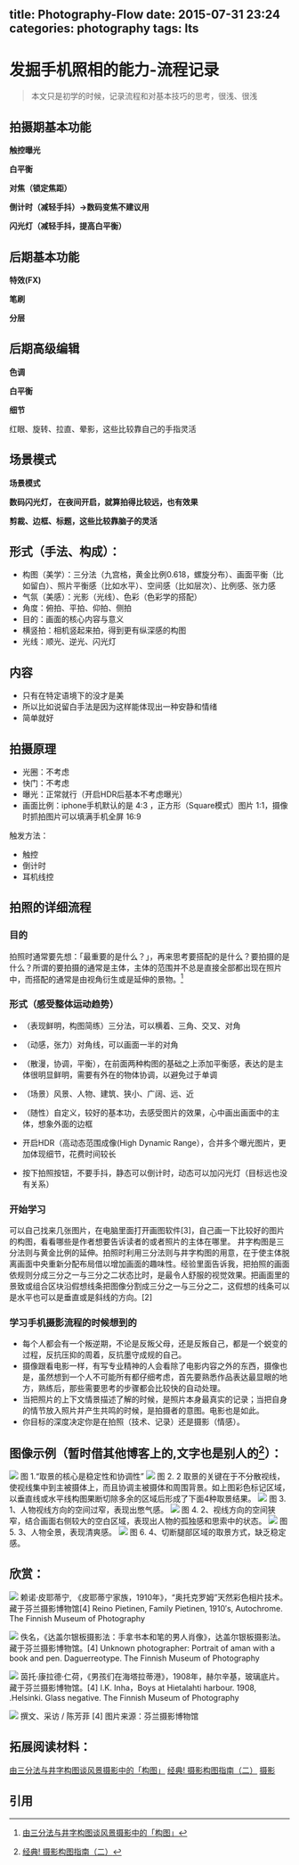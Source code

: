 title: Photography-Flow
date: 2015-07-31 23:24
categories: photography
tags: lts
---
# 发掘手机照相的能力-流程记录
> 本文只是初学的时候，记录流程和对基本技巧的思考，很浅、很浅

## 拍摄期基本功能
**触控曝光**

**白平衡**

**对焦（锁定焦距）**

**倒计时（减轻手抖）->数码变焦不建议用**

**闪光灯（减轻手抖，提高白平衡）**


## 后期基本功能
**特效(FX)**

**笔刷**

**分层**


## 后期高级编辑
**色调**

**白平衡**

**细节**

红眼、旋转、拉直、晕影，这些比较靠自己的手指灵活

## 场景模式
**场景模式**

**数码闪光灯， 在夜间开启，就算拍得比较远，也有效果**

**剪裁、边框、标题，这些比较靠脑子的灵活**


## 形式（手法、构成）：
- 构图（美学）：三分法（九宫格，黄金比例0.618，螺旋分布）、画面平衡（比如留白）、照片平衡感（比如水平）、空间感（比如层次）、比例感、张力感
- 气氛（美感）：光影（光线）、色彩（色彩学的搭配）
- 角度：俯拍、平拍、仰拍、侧拍
- 目的：画面的核心内容与意义
- 横竖拍：相机竖起来拍，得到更有纵深感的构图
- 光线：顺光、逆光、闪光灯

## 内容
- 只有在特定语境下的没才是美
- 所以比如说留白手法是因为这样能体现出一种安静和情绪
- 简单就好

## 拍摄原理
- 光圈：不考虑
- 快门：不考虑
- 曝光：正常就行（开启HDR后基本不考虑曝光）
- 画面比例：iphone手机默认的是 4:3 ，正方形（Square模式）图片 1:1，摄像时抓拍图片可以填满手机全屏 16:9

触发方法：
- 触控
- 倒计时
- 耳机线控

## 拍照的详细流程
### 目的
拍照时通常要先想：「最重要的是什么？」，再来思考要搭配的是什么？要拍摄的是什么？所谓的要拍摄的通常是主体，主体的范围并不总是直接全部都出现在照片中，而搭配的通常是由视角衍生或是延伸的景物。[^2]

### 形式（感受整体运动趋势）
- （表现鲜明，构图简练）三分法，可以横着、三角、交叉、对角
- （动感，张力）对角线，可以画面一半的对角
- （散漫，协调，平衡），在前面两种构图的基础之上添加平衡感，表达的是主体很明显鲜明，需要有外在的物体协调，以避免过于单调
- （场景）风景、人物、建筑、狭小、广阔、远、近
- （随性）自定义，较好的基本功，去感受图片的效果，心中画出画面中的主体，想象外面的边框

- 开启HDR（高动态范围成像(High Dynamic Range），合并多个曝光图片，更加体现细节，花费时间较长
- 按下拍照按钮，不要手抖，静态可以倒计时，动态可以加闪光灯（目标远也没有关系）

### 开始学习
可以自己找来几张图片，在电脑里面打开画图软件[3]，自己画一下比较好的图片的构图，看看哪些是作者想要告诉读者的或者照片的主体在哪里。
井字构图是三分法则与黄金比例的延伸。拍照时利用三分法则与井字构图的用意，在于使主体脱离画面中央重新分配布局借以增加画面的趣味性。经验里面告诉我，把拍照的画面依规则分成三分之一与三分之二状态比时，是最令人舒服的视觉效果。把画面里的景致或组合区块沿假想线条把图像分割成三分之一与三分之二，这假想的线条可以是水平也可以是垂直或是斜线的方向。[2]

### 学习手机摄影流程的时候想到的
- 每个人都会有一个叛逆期，不论是反叛父母，还是反叛自己，都是一个蜕变的过程，反抗压抑的周着，反抗墨守成规的自己。
- 摄像跟看电影一样，有写专业精神的人会看除了电影内容之外的东西，摄像也是，虽然想到一个人不可能所有都仔细考虑，首先要熟悉作品表达最显眼的地方，熟练后，那些需要思考的步骤都会比较快的自动处理。
- 当把照片的上下文情景描述了解的时候，是照片本身最真实的记录；当把自身的情节放入照片并产生共鸣的时候，是拍摄者的意图。电影也是如此。
- 你目标的深度决定你是在拍照（技术、记录）还是摄影（情感）。

## 图像示例（暂时借其他博客上的,文字也是别人的[^5]）：
![](images/p101.png)
图 1.“取景的核心是稳定性和协调性”
![](images/p102.png)
图 2. 2 取景的关键在于不分散视线，使视线集中到主被摄体上，而且协调主被摄体和周围背景。如上图彩色标记区域，以垂直线或水平线构图果断切除多余的区域后形成了下面4种取景结果。
![](images/p103.png)
图 3. 1、人物视线方向的空间过窄，表现出憋气感。
![](images/p104.png)
图 4. 2、视线方向的空间狭窄，结合画面右侧较大的空白区域，表现出人物的孤独感和思索中的状态。
![](images/p105.png)
图 5. 3、人物全景，表现清爽感。
![](images/p106.png)
图 6. 4、切断腿部区域的取景方式，缺乏稳定感。

## 欣赏：
![](images/p201.png)
赖诺·皮耶蒂宁, 《皮耶蒂宁家族，1910年》，“奥托克罗姆”天然彩色相片技术。藏于芬兰摄影博物馆[4]
Reino Pietinen, Family Pietinen, 1910′s, Autochrome. The Finnish Museum of Photography

![](images/p202.png)
佚名，《达盖尔银板摄影法：手拿书本和笔的男人肖像》，达盖尔银板摄影法。藏于芬兰摄影博物馆。[4]
Unknown photographer: Portrait of aman with a book and pen. Daguerreotype. The Finnish Museum of Photography

![](images/p203.png)
茵托·康拉德·仁荷，《男孩们在海塔拉蒂港》，1908年，赫尔辛基，玻璃底片。藏于芬兰摄影博物馆。[4]
I.K. Inha，Boys at Hietalahti harbour. 1908, .Helsinki. Glass negative. The Finnish Museum of Photography

![](images/p204.png)
撰文、采访 / 陈芳菲 [4]
图片来源：芬兰摄影博物馆


## 拓展阅读材料：
[由三分法与井字构图谈风景摄影中的「构图」](http://site.douban.com/106336/widget/notes/15624012/note/333386678/)
[经典! 摄影构图指南（二）](http://blog.sina.com.cn/s/blog_5a0701fd0100bbqz.html)
[摄影](https://zh.wikipedia.org/wiki/%E6%91%84%E5%BD%B1)

## 引用
[^1]: [除了「每一帧画面都可以用来做桌面！」，你还可以这样夸它美](http://www.zhihu.com/question/27636206)
[^2]: [由三分法与井字构图谈风景摄影中的「构图」](http://site.douban.com/106336/widget/notes/15624012/note/333386678/)
[^3]: 比如微软画板，在‘运行’输入mspaint;
[^4]: [影像收藏与策展专题 | 索非亚·拉提：什么是芬兰文化、摄影和艺术？（上）](http://www.rayartcenter.org/?p=8563)
[^5]: [经典! 摄影构图指南（二）](http://blog.sina.com.cn/s/blog_5a0701fd0100bbqz.html)

